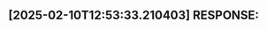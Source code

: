 [2025-02-10T12:53:33.210403] RESPONSE:
--------------------------------------------------------------------------------

